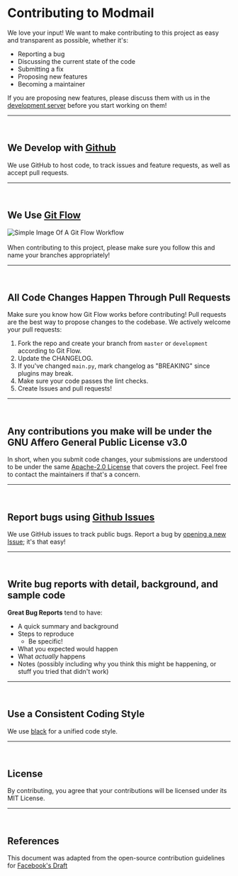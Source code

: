 # Contributing to Modmail

We love your input! We want to make contributing to this project as easy and transparent as possible, whether it's:

- Reporting a bug
- Discussing the current state of the code
- Submitting a fix
- Proposing new features
- Becoming a maintainer

If you are proposing new features, please discuss them with us in the [development server](https://discord.gg/EdHv7ZgF3M) before you start working on them!

<hr>
<br>

## We Develop with [Github](https://github.com)
We use GitHub to host code, to track issues and feature requests, as well as accept pull requests.

<hr>
<br>

## We Use [Git Flow](https://atlassian.com/git/tutorials/comparing-workflows/gitflow-workflow)
![Simple Image Of A Git Flow Workflow](https://nvie.com/img/hotfix-branches@2x.png)  
<br>
When contributing to this project, please make sure you follow this and name your branches appropriately! 

<hr>
<br>

## All Code Changes Happen Through Pull Requests
Make sure you know how Git Flow works before contributing! 
Pull requests are the best way to propose changes to the codebase. We actively welcome your pull requests:

1. Fork the repo and create your branch from `master` or `development` according to Git Flow.
2. Update the CHANGELOG.
3. If you've changed `main.py`, mark changelog as "BREAKING" since plugins may break.
4. Make sure your code passes the lint checks.
5. Create Issues and pull requests!

<hr>
<br>

## Any contributions you make will be under the GNU Affero General Public License v3.0
In short, when you submit code changes, your submissions are understood to be under the same [Apache-2.0 License](https://www.apache.org/licenses/LICENSE-2.0) that covers the project. Feel free to contact the maintainers if that's a concern.

<hr>
<br>

## Report bugs using [Github Issues](https://github.com/TheKaushikGoswami/lyq-hangout-modmail/issues)
We use GitHub issues to track public bugs. Report a bug by [opening a new Issue](https://github.com/TheKaushikGoswami/lyq-hangout-modmail/issues/new); it's that easy!

<hr>
<br>

## Write bug reports with detail, background, and sample code
**Great Bug Reports** tend to have:

- A quick summary and background
- Steps to reproduce
  - Be specific!
- What you expected would happen
- What *actually* happens
- Notes (possibly including why you think this might be happening, or stuff you tried that didn't work)

<hr>
<br>

## Use a Consistent Coding Style
We use [black](https://github.com/python/black) for a unified code style.

<hr>
<br>

## License
By contributing, you agree that your contributions will be licensed under its MIT License.

<hr>
<br>

## References
This document was adapted from the open-source contribution guidelines for [Facebook's Draft](https://github.com/facebook/draft-js/blob/a9316a723f9e918afde44dea68b5f9f39b7d9b00/CONTRIBUTING.md)